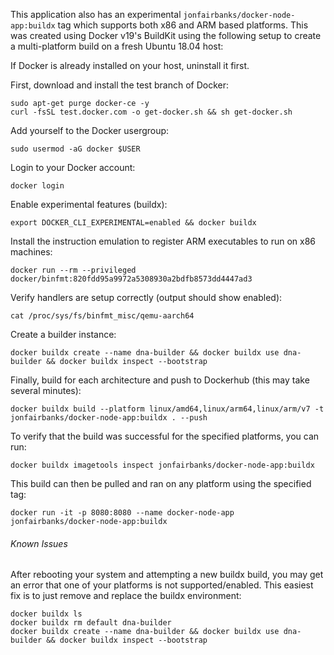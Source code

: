 This application also has an experimental `jonfairbanks/docker-node-app:buildx` tag which supports both x86 and ARM based platforms. This was created using Docker v19's BuildKit using the following setup to create a multi-platform build on a fresh Ubuntu 18.04 host:

If Docker is already installed on your host, uninstall it first.

First, download and install the test branch of Docker:
```
sudo apt-get purge docker-ce -y
curl -fsSL test.docker.com -o get-docker.sh && sh get-docker.sh
```

Add yourself to the Docker usergroup:
```
sudo usermod -aG docker $USER
```

Login to your Docker account:
```
docker login
```

Enable experimental features (buildx):
```
export DOCKER_CLI_EXPERIMENTAL=enabled && docker buildx
```

Install the instruction emulation to register ARM executables to run on x86 machines:
```
docker run --rm --privileged docker/binfmt:820fdd95a9972a5308930a2bdfb8573dd4447ad3
```

Verify handlers are setup correctly (output should show enabled):
```
cat /proc/sys/fs/binfmt_misc/qemu-aarch64
```

Create a builder instance:
```
docker buildx create --name dna-builder && docker buildx use dna-builder && docker buildx inspect --bootstrap
```

Finally, build for each architecture and push to Dockerhub (this may take several minutes):
```
docker buildx build --platform linux/amd64,linux/arm64,linux/arm/v7 -t jonfairbanks/docker-node-app:buildx . --push
```

To verify that the build was successful for the specified platforms, you can run:
```
docker buildx imagetools inspect jonfairbanks/docker-node-app:buildx
```

This build can then be pulled and ran on any platform using the specified tag:
```
docker run -it -p 8080:8080 --name docker-node-app jonfairbanks/docker-node-app:buildx
```

###### Known Issues

After rebooting your system and attempting a new buildx build, you may get an error that one of your platforms is not supported/enabled. This easiest fix is to just remove and replace the buildx environment:
```
docker buildx ls
docker buildx rm default dna-builder
docker buildx create --name dna-builder && docker buildx use dna-builder && docker buildx inspect --bootstrap
```